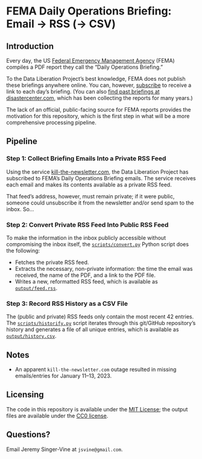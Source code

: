 # FEMA Daily Operations Briefing: Email → RSS (→ CSV)

## Introduction

Every day, the US [Federal Emergency Management Agency](https://www.fema.gov/) (FEMA) compiles a PDF report they call the “Daily Operations Briefing.”

To the Data Liberation Project’s best knowledge, FEMA does not publish these briefings anywhere online. You can, however, [subscribe](https://public.govdelivery.com/accounts/USDHSFEMA/subscriber/new) to receive a link to each day’s briefing. (You can also [find past briefings at disastercenter.com](https://disastercenter.com/FEMA%20Daily%20Situation%20Report%20Archive%202022.html), which has been collecting the reports for many years.)

The lack of an official, public-facing source for FEMA reports provides the motivation for this repository, which is the first step in what will be a more comprehensive processing pipeline.

## Pipeline

### Step 1: Collect Briefing Emails Into a Private RSS Feed

Using the service [kill-the-newsletter.com](https://kill-the-newsletter.com/), the Data Liberation Project has subscribed to FEMA’s Daily Operations Briefing emails. The service receives each email and makes its contents available as a private RSS feed.

That feed’s address, however, must remain private; if it were public, someone could unsubscribe it from the newsletter and/or send spam to the inbox. So...

### Step 2: Convert Private RSS Feed Into Public RSS Feed

To make the information in the inbox publicly accessible without compromising the inbox itself, the [`scripts/convert.py`](scripts/convert.py) Python script does the following:

- Fetches the private RSS feed.
- Extracts the necessary, non-private information: the time the email was received, the name of the PDF, and a link to the PDF file.
- Writes a new, reformatted RSS feed, which is available as [`output/feed.rss`](output/feed.rss).

### Step 3: Record RSS History as a CSV File

The (public and private) RSS feeds only contain the most recent 42 entries. The [`scripts/historify.py`](scripts/historify.py) script iterates through this git/GitHub repository’s history and generates a file of all unique entries, which is available as [`output/history.csv`](output/history.csv).

## Notes

- An apparent `kill-the-newsletter.com` outage resulted in missing emails/entries for January 11–13, 2023.

## Licensing

The code in this repository is available under the [MIT License](https://choosealicense.com/licenses/mit/); the output files are available under the [CC0 license](https://creativecommons.org/share-your-work/public-domain/cc0/).

## Questions?

Email Jeremy Singer-Vine at `jsvine@gmail.com`. 
